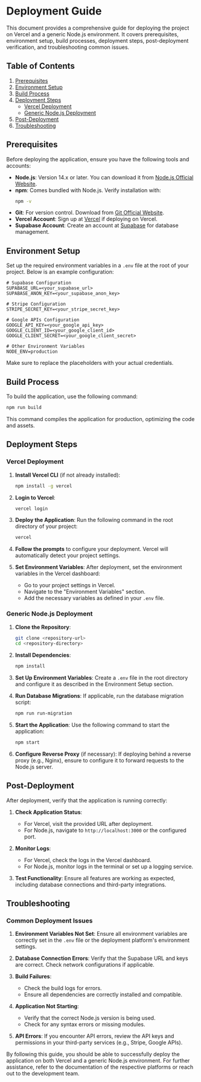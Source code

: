 # Deployment Guide

This document provides a comprehensive guide for deploying the project on Vercel and a generic Node.js environment. It covers prerequisites, environment setup, build processes, deployment steps, post-deployment verification, and troubleshooting common issues.

## Table of Contents
1. [Prerequisites](#prerequisites)
2. [Environment Setup](#environment-setup)
3. [Build Process](#build-process)
4. [Deployment Steps](#deployment-steps)
   - [Vercel Deployment](#vercel-deployment)
   - [Generic Node.js Deployment](#generic-nodejs-deployment)
5. [Post-Deployment](#post-deployment)
6. [Troubleshooting](#troubleshooting)

## Prerequisites

Before deploying the application, ensure you have the following tools and accounts:

- **Node.js**: Version 14.x or later. You can download it from [Node.js Official Website](https://nodejs.org/).
- **npm**: Comes bundled with Node.js. Verify installation with:
  ```bash
  npm -v
  ```
- **Git**: For version control. Download from [Git Official Website](https://git-scm.com/).
- **Vercel Account**: Sign up at [Vercel](https://vercel.com/signup) if deploying on Vercel.
- **Supabase Account**: Create an account at [Supabase](https://supabase.io/) for database management.

## Environment Setup

Set up the required environment variables in a `.env` file at the root of your project. Below is an example configuration:

```dotenv
# Supabase Configuration
SUPABASE_URL=<your_supabase_url>
SUPABASE_ANON_KEY=<your_supabase_anon_key>

# Stripe Configuration
STRIPE_SECRET_KEY=<your_stripe_secret_key>

# Google APIs Configuration
GOOGLE_API_KEY=<your_google_api_key>
GOOGLE_CLIENT_ID=<your_google_client_id>
GOOGLE_CLIENT_SECRET=<your_google_client_secret>

# Other Environment Variables
NODE_ENV=production
```

Make sure to replace the placeholders with your actual credentials.

## Build Process

To build the application, use the following command:

```bash
npm run build
```

This command compiles the application for production, optimizing the code and assets.

## Deployment Steps

### Vercel Deployment

1. **Install Vercel CLI** (if not already installed):
   ```bash
   npm install -g vercel
   ```

2. **Login to Vercel**:
   ```bash
   vercel login
   ```

3. **Deploy the Application**:
   Run the following command in the root directory of your project:
   ```bash
   vercel
   ```

4. **Follow the prompts** to configure your deployment. Vercel will automatically detect your project settings.

5. **Set Environment Variables**:
   After deployment, set the environment variables in the Vercel dashboard:
   - Go to your project settings in Vercel.
   - Navigate to the "Environment Variables" section.
   - Add the necessary variables as defined in your `.env` file.

### Generic Node.js Deployment

1. **Clone the Repository**:
   ```bash
   git clone <repository-url>
   cd <repository-directory>
   ```

2. **Install Dependencies**:
   ```bash
   npm install
   ```

3. **Set Up Environment Variables**:
   Create a `.env` file in the root directory and configure it as described in the Environment Setup section.

4. **Run Database Migrations**:
   If applicable, run the database migration script:
   ```bash
   npm run run-migration
   ```

5. **Start the Application**:
   Use the following command to start the application:
   ```bash
   npm start
   ```

6. **Configure Reverse Proxy** (if necessary):
   If deploying behind a reverse proxy (e.g., Nginx), ensure to configure it to forward requests to the Node.js server.

## Post-Deployment

After deployment, verify that the application is running correctly:

1. **Check Application Status**:
   - For Vercel, visit the provided URL after deployment.
   - For Node.js, navigate to `http://localhost:3000` or the configured port.

2. **Monitor Logs**:
   - For Vercel, check the logs in the Vercel dashboard.
   - For Node.js, monitor logs in the terminal or set up a logging service.

3. **Test Functionality**:
   Ensure all features are working as expected, including database connections and third-party integrations.

## Troubleshooting

### Common Deployment Issues

1. **Environment Variables Not Set**:
   Ensure all environment variables are correctly set in the `.env` file or the deployment platform's environment settings.

2. **Database Connection Errors**:
   Verify that the Supabase URL and keys are correct. Check network configurations if applicable.

3. **Build Failures**:
   - Check the build logs for errors.
   - Ensure all dependencies are correctly installed and compatible.

4. **Application Not Starting**:
   - Verify that the correct Node.js version is being used.
   - Check for any syntax errors or missing modules.

5. **API Errors**:
   If you encounter API errors, review the API keys and permissions in your third-party services (e.g., Stripe, Google APIs).

By following this guide, you should be able to successfully deploy the application on both Vercel and a generic Node.js environment. For further assistance, refer to the documentation of the respective platforms or reach out to the development team.